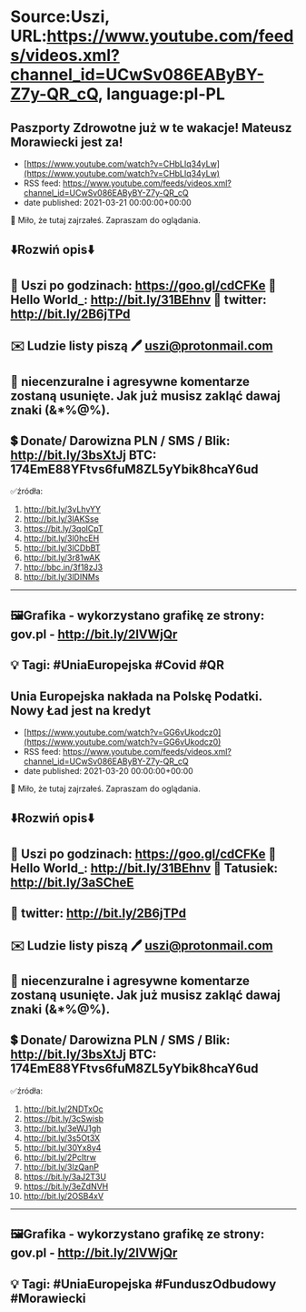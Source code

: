 # Source:Uszi, URL:https://www.youtube.com/feeds/videos.xml?channel_id=UCwSv086EAByBY-Z7y-QR_cQ, language:pl-PL

## Paszporty Zdrowotne już w te wakacje! Mateusz Morawiecki jest za!
 - [https://www.youtube.com/watch?v=CHbLIq34yLw](https://www.youtube.com/watch?v=CHbLIq34yLw)
 - RSS feed: https://www.youtube.com/feeds/videos.xml?channel_id=UCwSv086EAByBY-Z7y-QR_cQ
 - date published: 2021-03-21 00:00:00+00:00

🤪 Miło, że tutaj zajrzałeś.  Zapraszam do oglądania.

⬇️Rozwiń opis⬇️
------------------------------------------------------------
👀 Uszi po godzinach: https://goo.gl/cdCFKe
👀 Hello World_: http://bit.ly/31BEhnv
👀 twitter: http://bit.ly/2B6jTPd
------------------------------------------------------------
✉️ Ludzie listy piszą 
🖊️ uszi@protonmail.com
------------------------------------------------------------
👺 niecenzuralne i agresywne komentarze zostaną usunięte.  Jak już musisz zakląć dawaj znaki (&*%@%).
------------------------------------------------------------
💲 Donate/ Darowizna
PLN / SMS / Blik: http://bit.ly/3bsXtJj
BTC: 174EmE88YFtvs6fuM8ZL5yYbik8hcaY6ud
-------------------------------------------------------------
✅źródła:
1. http://bit.ly/3vLhvYY
2. http://bit.ly/3lAKSse
3. https://bit.ly/3qolCpT
4. http://bit.ly/3l0hcEH
5. http://bit.ly/3lCDbBT
6. http://bit.ly/3r81wAK
7. http://bbc.in/3f18zJ3
8. http://bit.ly/3lDINMs
-------------------------------------------------------------
🖼Grafika - wykorzystano grafikę ze strony: 
gov.pl - http://bit.ly/2lVWjQr
-------------------------------------------------------------
💡 Tagi: #UniaEuropejska #Covid #QR
--------------------------------------------------------------

## Unia Europejska nakłada na Polskę Podatki. Nowy Ład jest na kredyt
 - [https://www.youtube.com/watch?v=GG6vUkodcz0](https://www.youtube.com/watch?v=GG6vUkodcz0)
 - RSS feed: https://www.youtube.com/feeds/videos.xml?channel_id=UCwSv086EAByBY-Z7y-QR_cQ
 - date published: 2021-03-20 00:00:00+00:00

🤪 Miło, że tutaj zajrzałeś.  Zapraszam do oglądania.

⬇️Rozwiń opis⬇️
------------------------------------------------------------
👀 Uszi po godzinach: https://goo.gl/cdCFKe
👀 Hello World_: http://bit.ly/31BEhnv
👀 Tatusiek: http://bit.ly/3aSCheE
------------------------------------------------------------
👀 twitter: http://bit.ly/2B6jTPd
------------------------------------------------------------
✉️ Ludzie listy piszą 
🖊️ uszi@protonmail.com
------------------------------------------------------------
👺 niecenzuralne i agresywne komentarze zostaną usunięte.  Jak już musisz zakląć dawaj znaki (&*%@%).
------------------------------------------------------------
💲 Donate/ Darowizna
PLN / SMS / Blik: http://bit.ly/3bsXtJj
BTC: 174EmE88YFtvs6fuM8ZL5yYbik8hcaY6ud
-------------------------------------------------------------
✅źródła:
1. http://bit.ly/2NDTxOc
2. https://bit.ly/3cSwisb
3. http://bit.ly/3eWJ1gh
4. http://bit.ly/3s5Ot3X
5. http://bit.ly/30Yx8y4
6. http://bit.ly/2PcItrw
7. http://bit.ly/3lzQanP
8. https://bit.ly/3aJ2T3U
9. https://bit.ly/3eZdNVH
10. http://bit.ly/2OSB4xV
-------------------------------------------------------------
🖼Grafika - wykorzystano grafikę ze strony: 
gov.pl - http://bit.ly/2lVWjQr
-------------------------------------------------------------
💡 Tagi: #UniaEuropejska #FunduszOdbudowy #Morawiecki
--------------------------------------------------------------

